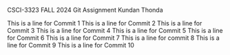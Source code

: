 CSCI-3323 FALL 2024
Git Assignment
Kundan Thonda

This is a line for Commit 1
This is a line for Commit 2
This is a line for Commit 3
This is a line for Commit 4
This is a line for Commit 5
This is a line for Commit 6
This is a line for Commit 7
This is a line for commit 8
This is a line for Commit 9
This is a line for Commit 10

